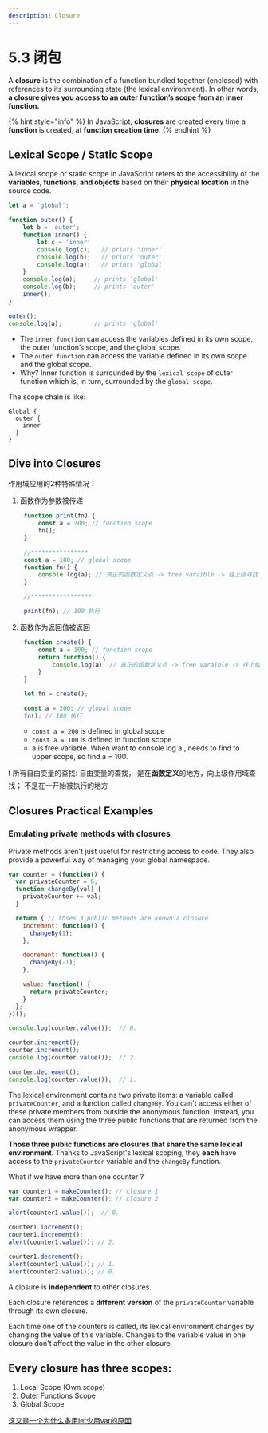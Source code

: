 ```yaml
---
description: Closure
---
```


# 5.3 闭包

A **closure** is the combination of a function bundled together \(enclosed\) with references to its surrounding state \(the lexical environment\). In other words, **a closure gives you access to an outer function’s scope from an inner function.**

{% hint style="info" %}
In JavaScript, **closures** are created every time a **function** is created, at **function creation time**.
{% endhint %}

## Lexical Scope / Static Scope

A lexical scope or static scope in JavaScript refers to the accessibility of the **variables, functions, and objects** based on their **physical location** in the source code.

```javascript
let a = 'global';

function outer() {
    let b = 'outer';
    function inner() {
        let c = 'inner'
        console.log(c);   // prints 'inner'
        console.log(b);   // prints 'outer'
        console.log(a);   // prints 'global'
    }
    console.log(a);     // prints 'global'
    console.log(b);     // prints 'outer'
    inner();
}

outer();
console.log(a);         // prints 'global'
```

* The `inner function` can access the variables defined in its own scope, the outer function’s scope, and the global scope.
* The `outer function` can access the variable defined in its own scope and the global scope.
* Why? Inner function is surrounded by the `lexical scope` of outer function which is, in turn, surrounded by the `global scope`.

The scope chain is like:

```text
Global {
  outer {
    inner
  }
}
```

## Dive into Closures

作用域应用的2种特殊情况：

1. 函数作为参数被传递

   ```javascript
    function print(fn) {
        const a = 200; // function scope
        fn();
    }

    //****************
    const a = 100; // global scope
    function fn() {
        console.log(a); // 真正的函数定义点 -> free varaible -> 往上级寻找
    }

    //*****************

    print(fn); // 100 执行
   ```

2. 函数作为返回值被返回

   ```javascript
    function create() {
        const a = 100; // function scope
        return function() {
            console.log(a); // 真正的函数定义点 -> free varaible -> 往上级寻找
        }
    }

    let fn = create();

    const a = 200; // global scope
    fn(); // 100 执行
   ```

   * `const a = 200` is defined in global scope
   * `const a = 100` is defined in function scope
   * a is free variable. When want to console log a , needs to find to upper scope, so find a = 100.

❗ 所有自由变量的查找: 自由变量的查找， 是在**函数定义**的地方，向上级作用域查找； 不是在一开始被执行的地方

## Closures Practical Examples

### Emulating private methods with closures

Private methods aren't just useful for restricting access to code. They also provide a powerful way of managing your global namespace.

```javascript
var counter = (function() {
  var privateCounter = 0;
  function changeBy(val) {
    privateCounter += val;
  }

  return { // thses 3 public methods are known a closure
    increment: function() { 
      changeBy(1);
    },

    decrement: function() {
      changeBy(-1);
    },

    value: function() {
      return privateCounter;
    }
  };
})();

console.log(counter.value());  // 0.

counter.increment();
counter.increment();
console.log(counter.value());  // 2.

counter.decrement();
console.log(counter.value());  // 1.
```

The lexical environment contains two private items: a variable called `privateCounter`, and a function called `changeBy`. You can't access either of these private members from outside the anonymous function. Instead, you can access them using the three public functions that are returned from the anonymous wrapper.

**Those three public functions are closures that share the same lexical environment**. Thanks to JavaScript's lexical scoping, they **each** have access to the `privateCounter` variable and the `changeBy` function.

What if we have more than one counter ?

```javascript
var counter1 = makeCounter(); // closure 1
var counter2 = makeCounter(); // closure 2

alert(counter1.value());  // 0.

counter1.increment();
counter1.increment();
alert(counter1.value()); // 2.

counter1.decrement();
alert(counter1.value()); // 1.
alert(counter2.value()); // 0.
```

A closure is **independent** to other closures.

Each closure references a **different version** of the `privateCounter` variable through its own closure.

Each time one of the counters is called, its lexical environment changes by changing the value of this variable. Changes to the variable value in one closure don't affect the value in the other closure.

## **Every closure has three scopes:**

1. Local Scope \(Own scope\)
2. Outer Functions Scope
3. Global Scope

[这又是一个为什么多用let少用var的原因](https://developer.mozilla.org/en-US/docs/Web/JavaScript/Closures#creating_closures_in_loops_a_common_mistake)


